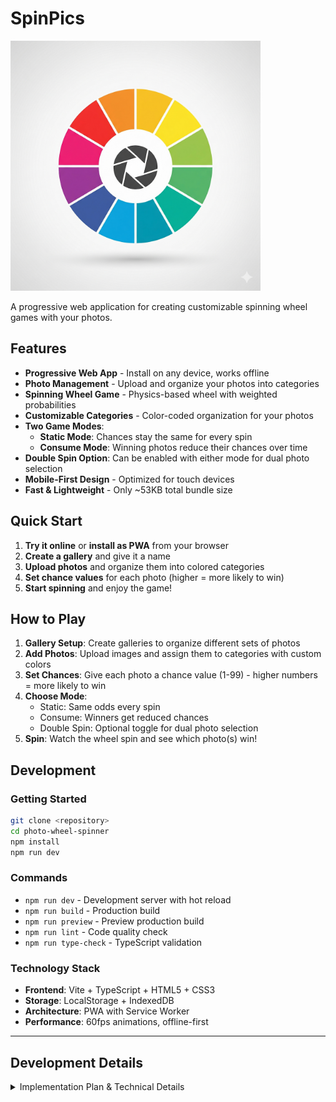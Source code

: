 # SpinPics

<img src="./spinpics-icon.png" alt="SpinPics Logo" width="400">

A progressive web application for creating customizable spinning wheel games with your photos.

## Features

- **Progressive Web App** - Install on any device, works offline
- **Photo Management** - Upload and organize your photos into categories
- **Spinning Wheel Game** - Physics-based wheel with weighted probabilities
- **Customizable Categories** - Color-coded organization for your photos
- **Two Game Modes**:
  - **Static Mode**: Chances stay the same for every spin
  - **Consume Mode**: Winning photos reduce their chances over time
- **Double Spin Option**: Can be enabled with either mode for dual photo selection
- **Mobile-First Design** - Optimized for touch devices
- **Fast & Lightweight** - Only ~53KB total bundle size

## Quick Start

1. **Try it online** or **install as PWA** from your browser
2. **Create a gallery** and give it a name
3. **Upload photos** and organize them into colored categories
4. **Set chance values** for each photo (higher = more likely to win)
5. **Start spinning** and enjoy the game!

## How to Play

1. **Gallery Setup**: Create galleries to organize different sets of photos
2. **Add Photos**: Upload images and assign them to categories with custom colors
3. **Set Chances**: Give each photo a chance value (1-99) - higher numbers = more likely to win
4. **Choose Mode**: 
   - Static: Same odds every spin
   - Consume: Winners get reduced chances
   - Double Spin: Optional toggle for dual photo selection
5. **Spin**: Watch the wheel spin and see which photo(s) win!

## Development

### Getting Started
```bash
git clone <repository>
cd photo-wheel-spinner
npm install
npm run dev
```

### Commands
- `npm run dev` - Development server with hot reload
- `npm run build` - Production build
- `npm run preview` - Preview production build
- `npm run lint` - Code quality check
- `npm run type-check` - TypeScript validation

### Technology Stack
- **Frontend**: Vite + TypeScript + HTML5 + CSS3
- **Storage**: LocalStorage + IndexedDB
- **Architecture**: PWA with Service Worker
- **Performance**: 60fps animations, offline-first

---

## Development Details

<details>
<summary>Implementation Plan & Technical Details</summary>

### Phase 1: Core Infrastructure & Data Management ✅

#### 1.1 Project Setup ✅
- Vite + TypeScript PWA with modern tooling
- Complete HTML5 structure with responsive design
- PWA configuration with manifest and service worker

#### 1.2 Data Storage Layer ✅
- LocalStorage for gallery metadata
- IndexedDB for photo blob storage
- CRUD operations with error handling

#### 1.3 Core Data Models ✅
```javascript
Gallery {
  galleryId: string,
  name: string,
  spinMode: 'static' | 'consume',
  categories: Category[],
  photos: Photo[],
  coverPhotoId?: string, // v1.1
  doubleSpinEnabled?: boolean // v1.2
}

Category {
  categoryId: string,
  name: string,
  color: string (hex)
}

Photo {
  photoId: string,
  chance: number,
  categoryId: string
}
```

### Phase 2: Gallery Management System ✅
- Complete CRUD operations for galleries
- Category management with color picker
- Photo upload and organization
- Tabbed interface with responsive design

### Phase 3: Game Configuration & Core Logic ✅
- Weighted random algorithm implementation
- Static vs Consume mode configuration
- Session state management
- Interactive gameplay with result display

### Phase 4: Spinning Wheel UI & Animation ✅
- 60fps canvas-based wheel rendering
- Physics-based spinning animation
- Dynamic segment generation
- Authentic winner determination

### Phase 5: Final Polish & Optimization ✅
- Complete PWA implementation with offline support
- Performance optimization (~53KB bundle)
- Mobile UX improvements
- Professional branding and icon set

### Browser Compatibility
- Chrome, Firefox, Safari, Edge (latest versions)
- Desktop and mobile platforms
- Full offline functionality

### Version 1.1 Development Plan

#### Phase 6: Photo Lightbox Feature ✅ COMPLETED
- [x] 6.1 Add lightbox modal HTML structure and CSS styling
- [x] 6.2 Implement click handler for winning photos
- [x] 6.3 Create photo display with full-size view
- [x] 6.4 Add download functionality using blob URLs
- [x] 6.5 Implement close handlers (ESC key, outside click, close button)

#### Phase 7: Gallery Cover Photo Selection ✅ COMPLETED
- [x] 7.1 Update Gallery TypeScript interface with `coverPhotoId?` field
- [x] 7.2 Add cover photo selection UI in gallery settings tab
- [x] 7.3 Update gallery card display to show cover photos
- [x] 7.4 Implement auto-default to first photo logic
- [x] 7.5 Update storage operations to handle cover photo field

#### Technical Implementation Details

**Lightbox Modal Structure:**
```html
<!-- Photo Lightbox Modal -->
<div id="photo-lightbox-modal" class="modal lightbox-modal">
  <div class="lightbox-content">
    <button class="lightbox-close">&times;</button>
    <img id="lightbox-image" class="lightbox-photo" alt="Winning photo">
    <div class="lightbox-controls">
      <button id="download-photo-btn" class="btn btn-primary">Download</button>
    </div>
  </div>
</div>
```

**Gallery Interface Update:**
```typescript
interface Gallery {
  galleryId: string;
  name: string;
  spinMode: SpinMode;
  categories: Category[];
  photos: Photo[];
  coverPhotoId?: string; // New in v1.1
  doubleSpinEnabled?: boolean; // New in v1.2
}
```

### Version 1.2 Development Plan

#### Phase 8: Edit Category Feature ✅ COMPLETED
- [x] 8.1 Add edit button to each category in Categories tab
- [x] 8.2 Implement category edit modal with pre-populated values
- [x] 8.3 Add validation to prevent duplicate category names
- [x] 8.4 Update category color and refresh all UI elements
- [x] 8.5 Test category editing with photo assignments intact

#### Phase 9: Double Spin Mode
- [ ] 9.1 Add `doubleSpinEnabled` field to Gallery TypeScript interface
- [ ] 9.2 Add double spin toggle to gallery settings UI
- [ ] 9.3 Extend WheelEngine to support category-aware dual selection
- [ ] 9.4 Update WheelRenderer for sequential spin animations
- [ ] 9.5 Modify result display to show two winning photos
- [ ] 9.6 Update session state management for dual consume tracking
- [ ] 9.7 Add fallback logic for single-category scenarios

**Key Implementation Areas:**
- `src/types/index.ts` - Add doubleSpinEnabled to Gallery interface
- `index.html` - Add edit category buttons and double spin toggle
- `src/style.css` - Add edit category and dual result display styles
- `src/app.ts` - Add edit category handlers and double spin logic
- `src/lib/wheel.ts` - Extend for category-aware dual selection
- `src/lib/animation.ts` - Add sequential spin animation support
- `src/lib/storage.ts` - Update gallery save/load for new fields
